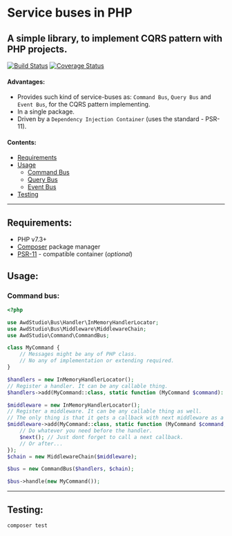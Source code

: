 # Service buses in PHP

## A simple library, to implement CQRS pattern with PHP projects.

[![Build Status](https://travis-ci.org/awd-studio/service-buses.svg?branch=master)](https://travis-ci.org/awd-studio/service-buses)
[![Coverage Status](https://coveralls.io/repos/github/awd-studio/service-buses/badge.svg?branch=master)](https://coveralls.io/github/awd-studio/service-buses?branch=master)

#### Advantages:
- Provides such kind of service-buses as: `Command Bus`, `Query Bus` and `Event Bus`, for the CQRS pattern implementing.
- In a single package.
- Driven by a `Dependency Injection Container` (uses the standard - PSR-11).

#### Contents:
- [Requirements](#requirements)
- [Usage](#usage)
  - [Command Bus](#command-bus)
  - [Query Bus](#query-bus)
  - [Event Bus](#event-bus)
- [Testing](#testing)

-----

## Requirements:

- PHP v7.3+
- [Composer](https://getcomposer.org/) package manager
- [PSR-11](https://github.com/php-fig/container) - compatible container (*optional*)


## Usage:

### Command bus:
```php
<?php

use AwdStudio\Bus\Handler\InMemoryHandlerLocator;
use AwdStudio\Bus\Middleware\MiddlewareChain;
use AwdStudio\Command\CommandBus;

class MyCommand {
    // Messages might be any of PHP class.
    // No any of implementation or extending required.
}

$handlers = new InMemoryHandlerLocator();
// Register a handler. It can be any callable thing.
$handlers->add(MyCommand::class, static function (MyCommand $command): void {});

$middleware = new InMemoryHandlerLocator();
// Register a middleware. It can be any callable thing as well. 
// The only thing is that it gets a callback with next middleware as a 2nd param.
$middleware->add(MyCommand::class, static function (MyCommand $command, callable $next): void {
    // Do whatever you need before the handler.
    $next(); // Just dont forget to call a next callback.
    // Or after...
});
$chain = new MiddlewareChain($middleware);

$bus = new CommandBus($handlers, $chain);

$bus->handle(new MyCommand());
```

-----

## Testing:
```bash
composer test
```
